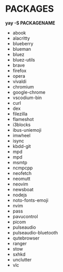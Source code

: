 # PACKAGES

**yay -S PACKAGENAME**

+ abook
+ alacritty
+ blueberry
+ blueman
+ bluez
+ bluez-utils
+ brave 
+ firefox 
+ opera 
+ vivaldi 
+ chromium 
+ google-chrome 
+ vscodium-bin
+ curl
+ dex
+ filezilla
+ flameshot
+ i3blocks
+ ibus-uniemoji
+ imwheel
+ isync
+ kbdd-git
+ mpd
+ mpd
+ msmtp
+ ncmpcpp
+ neofetch
+ neomutt
+ neovim
+ newsboat
+ nodejs
+ noto-fonts-emoji
+ nvim
+ pass
+ pavucontrol
+ picom
+ pulseaudio
+ pulseaudio-bluetooth
+ qutebrowser
+ ranger
+ stow
+ sxhkd
+ unclutter
+ vlc
